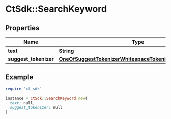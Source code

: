# CtSdk::SearchKeyword

## Properties

| Name | Type | Description | Notes |
| ---- | ---- | ----------- | ----- |
| **text** | **String** |  |  |
| **suggest_tokenizer** | [**OneOfSuggestTokenizerWhitespaceTokenizerCustomTokenizer**](OneOfSuggestTokenizerWhitespaceTokenizerCustomTokenizer.md) |  | [optional] |

## Example

```ruby
require 'ct_sdk'

instance = CtSdk::SearchKeyword.new(
  text: null,
  suggest_tokenizer: null
)
```

